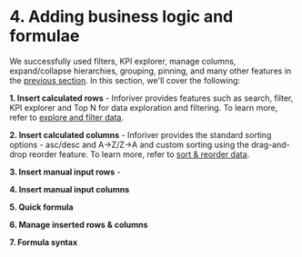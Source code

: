 # 4. Adding business logic and formulae

We successfully used filters, KPI explorer, manage columns, expand/collapse hierarchies, grouping, pinning, and many other features in the [previous section](../3.-basic-interactions/). In this section, we'll cover the following:

**1. Insert calculated rows** - Inforiver provides features such as search, filter, KPI explorer and Top N for data exploration and filtering. To learn more, refer to [explore and filter data](../3.-basic-interactions/explore-and-filter-data/).

**2. Insert calculated columns** - Inforiver provides the standard sorting options - asc/desc and A->Z/Z->A and custom sorting using the drag-and-drop reorder feature. To learn more, refer to [sort & reorder data](../3.-basic-interactions/sort-and-reorder-data.md).

**3. Insert manual input rows** - &#x20;

**4. Insert manual input columns**

**5. Quick formula**

**6. Manage inserted rows & columns**&#x20;

**7. Formula syntax**

